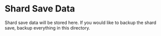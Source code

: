 # Shard Save Data

Shard save data will be stored here. If you would like to backup the shard save, 
backup everything in this directory.